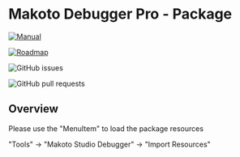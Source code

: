 # Makoto Debugger Pro - Package


[![Manual](https://img.shields.io/badge/docs-Manual-informational.svg)](https://unity-packages.makotostudio.ch/MakotoStudioDebugger/Overview)

[![Roadmap](https://img.shields.io/badge/docs-Roadmap-yellowgreen.svg)](https://unity-packages.makotostudio.ch/MakotoStudioDebugger/Roadmap)

![GitHub issues](https://img.shields.io/github/issues-raw/MakotoStudio-Games/games.makotostudio.debugger)

![GitHub pull requests](https://img.shields.io/github/issues-pr/MakotoStudio-Games/games.makotostudio.debugger)

## Overview

Please use the "MenuItem" to load the package resources

"Tools" -> "Makoto Studio Debugger" -> "Import Resources"

